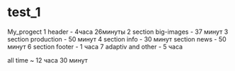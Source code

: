 # test_1
My_progect
1 header - 4часа 26минуты
2 section big-images - 37 минут
3 section production - 50 минут
4 section info - 30 минут
 section news - 50 минут
6 section footer - 1 часа
7 adaptiv and other - 5 часа

all time ~ 12 часа 30 минут